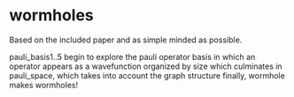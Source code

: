 # wormholes

Based on the included paper and as simple minded as possible.

pauli_basis1..5 begin to explore the pauli operator basis
	in which an operator appears as a wavefunction organized by size
which culminates in pauli_space, which takes into account the graph structure
finally, wormhole makes wormholes!